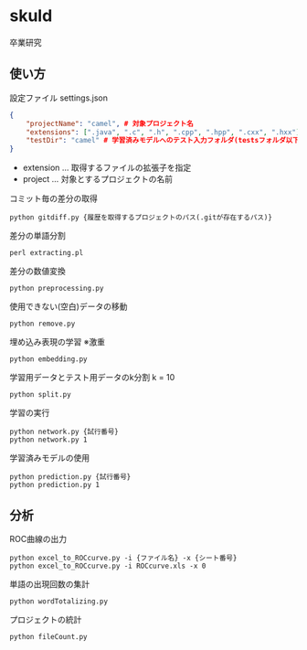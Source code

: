 # skuld
卒業研究

## 使い方
設定ファイル settings.json
```json
{
    "projectName": "camel", # 対象プロジェクト名
    "extensions": [".java", ".c", ".h", ".cpp", ".hpp", ".cxx", ".hxx"], # 対象ファイルの拡張子
    "testDir": "camel" # 学習済みモデルへのテスト入力フォルダ(testsフォルダ以下)
}

```
* extension … 取得するファイルの拡張子を指定
* project … 対象とするプロジェクトの名前

コミット毎の差分の取得
```
python gitdiff.py {履歴を取得するプロジェクトのパス(.gitが存在するパス)}
```

差分の単語分割
```
perl extracting.pl
```

差分の数値変換
```
python preprocessing.py
```

使用できない(空白)データの移動
```
python remove.py
```

埋め込み表現の学習
※激重
```
python embedding.py
```

学習用データとテスト用データのk分割 k = 10
```
python split.py
```

学習の実行
```
python network.py {試行番号}
python network.py 1
```

学習済みモデルの使用
```
python prediction.py {試行番号}
python prediction.py 1
```

## 分析
ROC曲線の出力
```
python excel_to_ROCcurve.py -i {ファイル名} -x {シート番号}
python excel_to_ROCcurve.py -i ROCcurve.xls -x 0
```

単語の出現回数の集計
```
python wordTotalizing.py
```

プロジェクトの統計
```
python fileCount.py
```